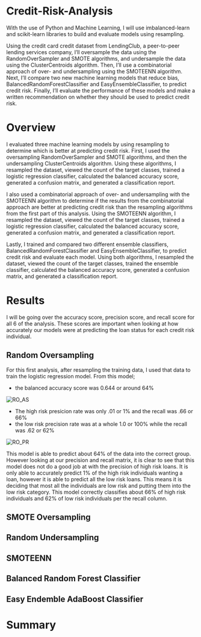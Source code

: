 # Credit-Risk-Analysis
With the use of Python and Machine Learning, I will use imbalanced-learn and scikit-learn libraries to build and evaluate models using resampling. 

Using the credit card credit dataset from LendingClub, a peer-to-peer lending services company, I’ll oversample the data using the RandomOverSampler and SMOTE algorithms, and undersample the data using the ClusterCentroids algorithm. Then, I’ll use a combinatorial approach of over- and undersampling using the SMOTEENN algorithm. Next, I’ll compare two new machine learning models that reduce bias, BalancedRandomForestClassifier and EasyEnsembleClassifier, to predict credit risk. Finally, I’ll evaluate the performance of these models and make a written recommendation on whether they should be used to predict credit risk.

# Overview
I evaluated three machine learning models by using resampling to determine which is better at predicting credit risk. First, I used the oversampling RandomOverSampler and SMOTE algorithms, and then the undersampling ClusterCentroids algorithm. Using these algorithms, I resampled the dataset, viewed the count of the target classes, trained a logistic regression classifier, calculated the balanced accuracy score, generated a confusion matrix, and generated a classification report.

I also used a combinatorial approach of over- and undersampling with the SMOTEENN algorithm to determine if the results from the combinatorial approach are better at predicting credit risk than the resampling algorithms from the first part of this analysis. Using the SMOTEENN algorithm, I resampled the dataset, viewed the count of the target classes, trained a logistic regression classifier, calculated the balanced accuracy score, generated a confusion matrix, and generated a classification report.

Lastly, I trained and compared two different ensemble classifiers, BalancedRandomForestClassifier and EasyEnsembleClassifier, to predict credit risk and evaluate each model. Using both algorithms, I resampled the dataset, viewed the count of the target classes, trained the ensemble classifier, calculated the balanced accuracy score, generated a confusion matrix, and generated a classification report.

# Results 
I will be going over the accuracy score, precision score, and recall score for all 6 of the analysis. These scores are important when looking at how accurately our models were at predicting the loan status for each credit risk individual. 

## Random Oversampling
For this first analysis, after resampling the training data, I used that data to train the logistic regression model. From this model;
- the balanced accuracy score was 0.644 or around 64%
 
 ![RO_AS](https://user-images.githubusercontent.com/105755095/192882395-36c68a17-159c-47ae-a1b7-e750d5a737d3.png)

- The high risk presicion rate was only .01 or 1% and the recall was .66 or 66%
- the low risk precision rate was at a whole 1.0 or 100% while the recall was .62 or 62%

 ![RO_PR](https://user-images.githubusercontent.com/105755095/192882827-07ffba10-8a0a-4ee4-b085-6fec20dd9136.png)

This model is able to predict about 64% of the data into the correct group. However looking at our precision and recall matrix, it is clear to see that this model does not do a good job at with the precision of high risk loans. It is only able to accurately predict 1% of the high risk individuals wanting a loan, however it is able to predict all the low risk loans. This means it is deciding that most all the individuals are low risk and putting them into the low risk category. This model correctly classifies about 66% of high risk individuals and 62% of low risk individuals per the recall column. 

## SMOTE Oversampling

## Random Undersampling

## SMOTEENN 

## Balanced Random Forest Classifier

## Easy Endemble AdaBoost Classifier

# Summary
